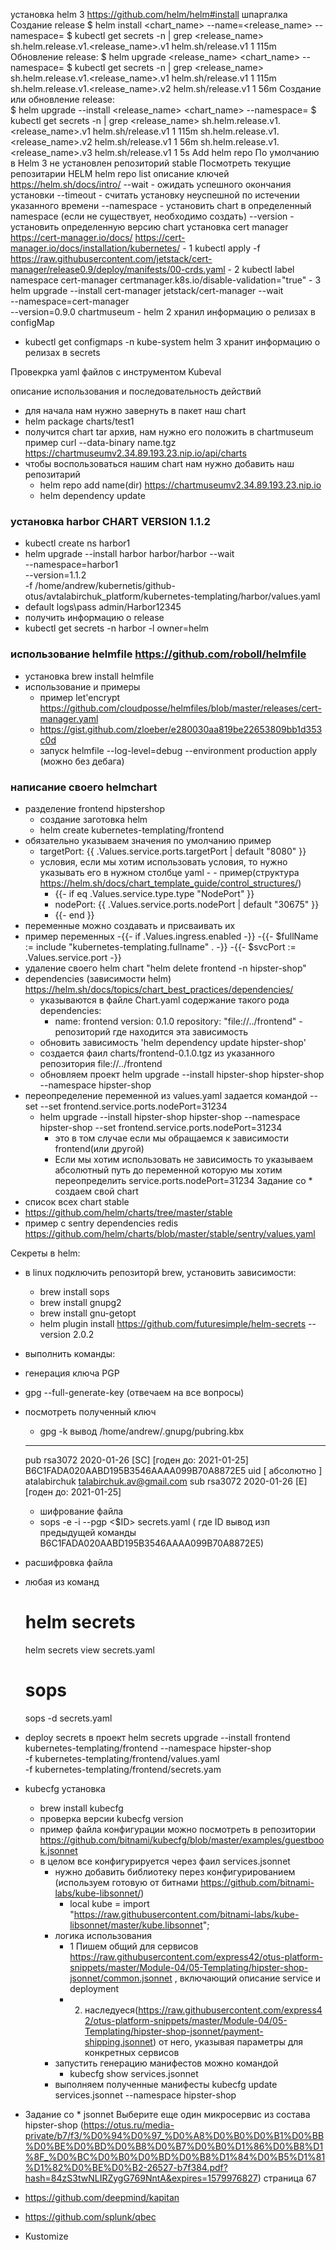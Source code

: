 установка helm 3
https://github.com/helm/helm#install
шпаргалка
 Создание release
  $ helm install <chart_name> --name=<release_name> --namespace=<namespace>
  $ kubectl get secrets -n <namespace> | grep <release_name>
  sh.helm.release.v1.<release_name>.v1 helm.sh/release.v1 1 115m
 Обновление release:
  $ helm upgrade <release_name> <chart_name> --namespace=<namespace>
  $ kubectl get secrets -n <namespace> | grep <release_name>
  sh.helm.release.v1.<release_name>.v1 helm.sh/release.v1 1 115m
  sh.helm.release.v1.<release_name>.v2 helm.sh/release.v1 1 56m
 Создание или обновление release:  
  $ helm upgrade --install <release_name> <chart_name> --namespace=<namespace>
  $ kubectl get secrets -n <namespace> | grep <release_name>
  sh.helm.release.v1.<release_name>.v1 helm.sh/release.v1 1 115m
  sh.helm.release.v1.<release_name>.v2 helm.sh/release.v1 1 56m
  sh.helm.release.v1.<release_name>.v3 helm.sh/release.v1 1 5s
Add helm repo
  По умолчанию в Helm 3 не установлен репозиторий stable
Посмотреть текущие репозитарии HELM 
  helm repo list
описание ключей https://helm.sh/docs/intro/
--wait -   ожидать успешного окончания установки 
--timeout - считать установку неуспешной по истечении указанного времени
--namespace - установить chart в определенный namespace (если не существует, необходимо создать)
--version - установить определенную версию chart
установка cert manager
    https://cert-manager.io/docs/
    https://cert-manager.io/docs/installation/kubernetes/
    - 1
        kubectl apply -f https://raw.githubusercontent.com/jetstack/cert-manager/release0.9/deploy/manifests/00-crds.yaml
    - 2
        kubectl label namespace cert-manager certmanager.k8s.io/disable-validation="true"
    - 3
        helm upgrade --install cert-manager jetstack/cert-manager --wait \
        --namespace=cert-manager \
        --version=0.9.0
chartmuseum - 
helm 2 хранил информацию о релизах в configMap 
 - kubectl get configmaps -n kube-system
helm 3 хранит информацию о релизах в secrets

Провекрка yaml файлов с инструментом Kubeval

описание использования и последовательность действий
- для начала нам нужно завернуть в пакет наш chart 
 - helm package charts/test1
- получится chart tar архив, нам нужно его положить в chartmuseum пример curl --data-binary name.tgz https://chartmuseumv2.34.89.193.23.nip.io/api/charts
- чтобы воспользоваться нашим chart нам нужно добавить наш репозитарий
  - helm repo add name(dir) https://chartmuseumv2.34.89.193.23.nip.io
  - helm dependency update

### установка harbor CHART VERSION 1.1.2
- kubectl create ns harbor1
- helm upgrade --install harbor harbor/harbor --wait \
--namespace=harbor1 \
--version=1.1.2 \
-f /home/andrew/kubernetis/github-otus/avtalabirchuk_platform/kubernetes-templating/harbor/values.yaml
- default logs\pass admin/Harbor12345
- получить информацию о release
 - kubectl get secrets -n harbor -l owner=helm
### использование helmfile https://github.com/roboll/helmfile
- установка brew install helmfile
- использование и примеры
  - пример let'encrypt https://github.com/cloudposse/helmfiles/blob/master/releases/cert-manager.yaml
  - https://gist.github.com/zloeber/e280030aa819be22653809bb1d353c0d
  - запуск helmfile --log-level=debug --environment production apply (можно без дебага)
### написание своего helmchart
- разделение frontend hipstershop
  - создание заготовка helm 
   - helm create kubernetes-templating/frontend
- обязательно указываем значения по умолчанию пример
  - targetPort: {{ .Values.service.ports.targetPort | default "8080" }}
  - условия, если мы хотим использовать условия, то нужно указывать его в нужном столбце yaml -     - пример(структура https://helm.sh/docs/chart_template_guide/control_structures/)
     -    {{- if eq .Values.service.type.type "NodePort" }}    
     -    nodePort: {{ .Values.service.ports.nodePort | default "30675" }}
     -    {{- end }}
 - переменные можно создавать и присваивать их
  - пример переменных
    -{{- if .Values.ingress.enabled -}}
    -{{- $fullName := include "kubernetes-templating.fullname" . -}}
    -{{- $svcPort := .Values.service.port -}}
- удаление своего helm chart  "helm delete frontend -n hipster-shop"
- dependencies (зависимости helm) https://helm.sh/docs/topics/chart_best_practices/dependencies/
  - указываются в файле Chart.yaml содержание такого рода
    dependencies:
    - name: frontend
        version: 0.1.0
        repository: "file://../frontend" - репозиторий где находится эта зависимость
   - обновить зависимость 'helm dependency update hipster-shop'
   - создается фаил charts/frontend-0.1.0.tgz из указанного репозитория file://../frontend
   - обновляем проект helm upgrade --install hipster-shop hipster-shop --namespace hipster-shop
- переопределение переменной из values.yaml задается командой --set 
  --set frontend.service.ports.nodePort=31234
   - helm upgrade --install hipster-shop hipster-shop --namespace hipster-shop --set frontend.service.ports.nodePort=31234 
     - это в том случае если мы обращаемся к зависимости frontend(или другой)
     - Если мы хотим использовать не зависимость то указываем абсолютный путь до переменной которую мы хотим переопределить service.ports.nodePort=31234
Задание со * создаем свой chart
 - список всех chart stable
  - https://github.com/helm/charts/tree/master/stable
  - пример с sentry dependencies redis https://github.com/helm/charts/blob/master/stable/sentry/values.yaml

Секреты в helm:
 - в linux подключить репозиторй brew, установить зависимости:
   - brew install sops
   - brew install gnupg2
   - brew install gnu-getopt
   - helm plugin install https://github.com/futuresimple/helm-secrets --version 2.0.2
- выполнить команды:
 - генерация ключа PGP
 - gpg --full-generate-key (отвечаем на все вопросы)
 - посмотреть полученный ключ 
   - gpg -k вывод
   /home/andrew/.gnupg/pubring.kbx
    -------------------------------
    pub   rsa3072 2020-01-26 [SC] [годен до: 2021-01-25]
        B6C1FADA020AABD195B3546AAAA099B70A8872E5
    uid         [  абсолютно ] atalabirchuk <talabirchuk.av@gmail.com>
    sub   rsa3072 2020-01-26 [E] [годен до: 2021-01-25]
    - шифрование файла 
     - sops -e -i --pgp <$ID> secrets.yaml ( где ID вывод изп предыдущей команды B6C1FADA020AABD195B3546AAAA099B70A8872E5)
- расшифровка файла
 - любая из команд
    # helm secrets
    helm secrets view secrets.yaml
    # sops
    sops -d secrets.yaml
- deploy secrets в проект 
    helm secrets upgrade --install frontend kubernetes-templating/frontend --namespace
    hipster-shop \
    -f kubernetes-templating/frontend/values.yaml \
    -f kubernetes-templating/frontend/secrets.yam
- kubecfg установка    
  - brew install kubecfg
  - проверка версии kubecfg version
  - пример файла конфигурации можно посмотреть в репозитории https://github.com/bitnami/kubecfg/blob/master/examples/guestbook.jsonnet
  - в целом все конфигурируется через фаил services.jsonnet
    - нужно добавить библиотеку перез конфигурированием (используем готовую от битнами https://github.com/bitnami-labs/kube-libsonnet/)
      - local kube = import "https://raw.githubusercontent.com/bitnami-labs/kube-libsonnet/master/kube.libsonnet";
    - логика использования
      - 1 Пишем общий для сервисов https://raw.githubusercontent.com/express42/otus-platform-snippets/master/Module-04/05-Templating/hipster-shop-jsonnet/common.jsonnet , включающий описание service и deployment
      - 2. наследуеся(https://raw.githubusercontent.com/express42/otus-platform-snippets/master/Module-04/05-Templating/hipster-shop-jsonnet/payment-shipping.jsonnet) от него, указывая параметры для конкретных сервисов
    - запустить генерацию манифестов можно командой 
      - kubecfg show services.jsonnet
    - выполняем полученные манифесты kubecfg update services.jsonnet --namespace hipster-shop

- Задание со * jsonnet Выберите еще один микросервис из состава hipster-shop (https://otus.ru/media-private/b7/f3/%D0%94%D0%97_%D0%A8%D0%B0%D0%B1%D0%BB%D0%BE%D0%BD%D0%B8%D0%B7%D0%B0%D1%86%D0%B8%D1%8F_%D0%BC%D0%B0%D0%BD%D0%B8%D1%84%D0%B5%D1%81%D1%82%D0%BE%D0%B2-26527-b7f384.pdf?hash=84zS3twNLIRZygG769NntA&expires=1579976827) страница 67
 - https://github.com/deepmind/kapitan
 - https://github.com/splunk/qbec

- Kustomize

